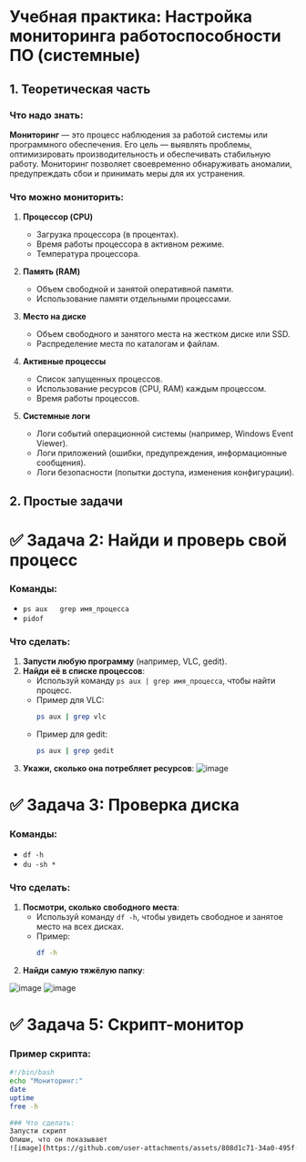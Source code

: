 # Учебная практика: Настройка мониторинга работоспособности ПО (системные)

## 1. Теоретическая часть

### Что надо знать:
**Мониторинг** — это процесс наблюдения за работой системы или программного обеспечения. Его цель — выявлять проблемы, оптимизировать производительность и обеспечивать стабильную работу. Мониторинг позволяет своевременно обнаруживать аномалии, предупреждать сбои и принимать меры для их устранения.

### Что можно мониторить:
1. **Процессор (CPU)**
   - Загрузка процессора (в процентах).
   - Время работы процессора в активном режиме.
   - Температура процессора.

2. **Память (RAM)**
   - Объем свободной и занятой оперативной памяти.
   - Использование памяти отдельными процессами.

3. **Место на диске**
   - Объем свободного и занятого места на жестком диске или SSD.
   - Распределение места по каталогам и файлам.

4. **Активные процессы**
   - Список запущенных процессов.
   - Использование ресурсов (CPU, RAM) каждым процессом.
   - Время работы процессов.

5. **Системные логи**
   - Логи событий операционной системы (например, Windows Event Viewer).
   - Логи приложений (ошибки, предупреждения, информационные сообщения).
   - Логи безопасности (попытки доступа, изменения конфигурации).

## 2. Простые задачи
# ✅ Задача 2: Найди и проверь свой процесс

### Команды:
- `ps aux   grep имя_процесса`
- `pidof`

### Что сделать:
1. **Запусти любую программу** (например, VLC, gedit).
2. **Найди её в списке процессов**:
   - Используй команду `ps aux | grep имя_процесса`, чтобы найти процесс.
   - Пример для VLC:
     ```bash
     ps aux | grep vlc
     ```
   - Пример для gedit:
     ```bash
     ps aux | grep gedit
     ```
3. **Укажи, сколько она потребляет ресурсов**:
![image](https://github.com/user-attachments/assets/90e45841-a22d-4972-9d01-ccd0b16d30bb)

# ✅ Задача 3: Проверка диска

### Команды:
- `df -h`
- `du -sh *`

### Что сделать:
1. **Посмотри, сколько свободного места**:
   - Используй команду `df -h`, чтобы увидеть свободное и занятое место на всех дисках.
   - Пример:
     ```bash
     df -h
     ```
2. **Найди самую тяжёлую папку**:

![image](https://github.com/user-attachments/assets/db175819-1e2f-4c24-a4d3-dc460020bb7e)
![image](https://github.com/user-attachments/assets/f5ae15df-d187-4e26-a79a-405a26b6014d)

# ✅ Задача 5: Скрипт-монитор

### Пример скрипта:
```bash
#!/bin/bash
echo "Мониторинг:"
date
uptime
free -h

### Что сделать:
Запусти скрипт
Опиши, что он показывает
![image](https://github.com/user-attachments/assets/808d1c71-34a0-495f-b9f6-ed065fb177ed)

